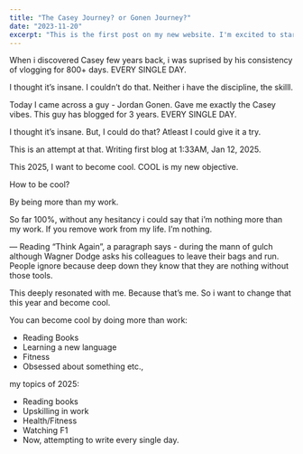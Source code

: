 ```yaml
---
title: "The Casey Journey? or Gonen Journey?"
date: "2023-11-20"
excerpt: "This is the first post on my new website. I'm excited to start sharing my thoughts and experiences with the world."
---
```

When i discovered Casey few years back, i was suprised by his consistency of vlogging for 800+ days. EVERY SINGLE DAY. 

I thought it’s insane. I couldn’t do that. Neither i have the discipline, the skilll.

Today I came across a guy - Jordan Gonen. Gave me exactly the Casey vibes. This guy has blogged for 3 years. EVERY SINGLE DAY.

I thought it’s insane. But, I could do that? Atleast I could give it a try.

This is an attempt at that. Writing first blog at 1:33AM, Jan 12, 2025.

This 2025, I want to become cool. COOL is my new objective.

How to be cool?

By being more than my work.

So far 100%, without any hesitancy i could say that i’m nothing more than my work. If you remove work from my life. I’m nothing.

— Reading “Think Again”, a paragraph says - during the mann of gulch although Wagner Dodge asks his colleagues to leave their bags and run. People ignore because deep down they know that they are nothing without those tools.

This deeply resonated with me. Because that’s me. So i want to change that this year and become cool.

You can become cool by doing more than work:

- Reading Books
- Learning a new language
- Fitness
- Obsessed about something etc.,

my topics of 2025:

- Reading books
- Upskilling in work
- Health/Fitness
- Watching F1
- Now, attempting to write every single day.